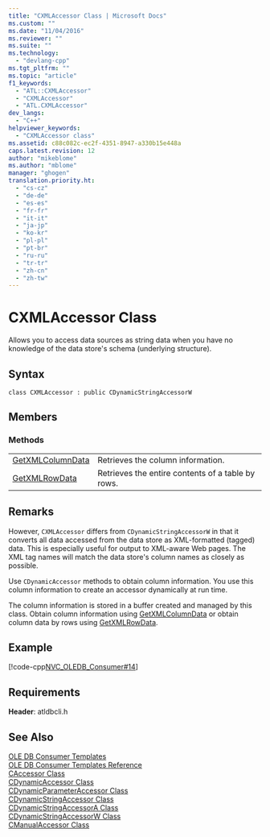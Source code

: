 ```yaml
---
title: "CXMLAccessor Class | Microsoft Docs"
ms.custom: ""
ms.date: "11/04/2016"
ms.reviewer: ""
ms.suite: ""
ms.technology: 
  - "devlang-cpp"
ms.tgt_pltfrm: ""
ms.topic: "article"
f1_keywords: 
  - "ATL::CXMLAccessor"
  - "CXMLAccessor"
  - "ATL.CXMLAccessor"
dev_langs: 
  - "C++"
helpviewer_keywords: 
  - "CXMLAccessor class"
ms.assetid: c88c082c-ec2f-4351-8947-a330b15e448a
caps.latest.revision: 12
author: "mikeblome"
ms.author: "mblome"
manager: "ghogen"
translation.priority.ht: 
  - "cs-cz"
  - "de-de"
  - "es-es"
  - "fr-fr"
  - "it-it"
  - "ja-jp"
  - "ko-kr"
  - "pl-pl"
  - "pt-br"
  - "ru-ru"
  - "tr-tr"
  - "zh-cn"
  - "zh-tw"
---
```

# CXMLAccessor Class
Allows you to access data sources as string data when you have no knowledge of the data store's schema (underlying structure).  
  
## Syntax  
  
```  
class CXMLAccessor : public CDynamicStringAccessorW  
```  
  
## Members  
  
### Methods  
  
|||  
|-|-|  
|[GetXMLColumnData](../../data/oledb/cxmlaccessor-getxmlcolumndata.md)|Retrieves the column information.|  
|[GetXMLRowData](../../data/oledb/cxmlaccessor-getxmlrowdata.md)|Retrieves the entire contents of a table by rows.|  
  
## Remarks  
 However, `CXMLAccessor` differs from `CDynamicStringAccessorW` in that it converts all data accessed from the data store as XML-formatted (tagged) data. This is especially useful for output to XML-aware Web pages. The XML tag names will match the data store's column names as closely as possible.  
  
 Use `CDynamicAccessor` methods to obtain column information. You use this column information to create an accessor dynamically at run time.  
  
 The column information is stored in a buffer created and managed by this class. Obtain column information using [GetXMLColumnData](../../data/oledb/cxmlaccessor-getxmlcolumndata.md) or obtain column data by rows using [GetXMLRowData](../../data/oledb/cxmlaccessor-getxmlrowdata.md).  
  
## Example  
 [!code-cpp[NVC_OLEDB_Consumer#14](../../data/oledb/codesnippet/cpp/cxmlaccessor-class_1.cpp)]  
  
## Requirements  
 **Header**: atldbcli.h  
  
## See Also  
 [OLE DB Consumer Templates](../../data/oledb/ole-db-consumer-templates-cpp.md)   
 [OLE DB Consumer Templates Reference](../../data/oledb/ole-db-consumer-templates-reference.md)   
 [CAccessor Class](../../data/oledb/caccessor-class.md)   
 [CDynamicAccessor Class](../../data/oledb/cdynamicaccessor-class.md)   
 [CDynamicParameterAccessor Class](../../data/oledb/cdynamicparameteraccessor-class.md)   
 [CDynamicStringAccessor Class](../../data/oledb/cdynamicstringaccessor-class.md)   
 [CDynamicStringAccessorA Class](../../data/oledb/cdynamicstringaccessora-class.md)   
 [CDynamicStringAccessorW Class](../../data/oledb/cdynamicstringaccessorw-class.md)   
 [CManualAccessor Class](../../data/oledb/cmanualaccessor-class.md)